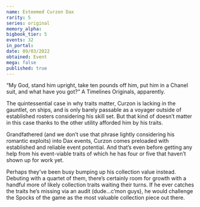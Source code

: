 ```yaml
---
name: Esteemed Curzon Dax
rarity: 5
series: original
memory_alpha:
bigbook_tier: 5
events: 32
in_portal:
date: 09/03/2022
obtained: Event
mega: false
published: true
---
```


“My God, stand him upright, take ten pounds off him, put him in a Chanel suit, and what have you got?” A Timelines Originals, apparently.

The quintessential case in why traits matter, Curzon is lacking in the gauntlet, on ships, and is only barely passable as a voyager outside of established rosters considering his skill set. But that kind of doesn’t matter in this case thanks to the other utility afforded him by his traits.

Grandfathered (and we don’t use that phrase lightly considering his romantic exploits) into Dax events, Curzon comes preloaded with established and reliable event potential. And that’s even before getting any help from his event-viable traits of which he has four or five that haven’t shown up for work yet.

Perhaps they’ve been busy bumping up his collection value instead. Debuting with a quartet of them, there’s certainly room for growth with a handful more of likely collection traits waiting their turns. If he ever catches the traits he’s missing via an audit (dude…c’mon guys), he would challenge the Spocks of the game as the most valuable collection piece out there.
